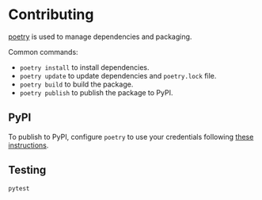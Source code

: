 # Contributing

[poetry](https://python-poetry.org/) is used to manage dependencies and packaging.

Common commands:
- `poetry install` to install dependencies.
- `poetry update` to update dependencies and `poetry.lock` file.
- `poetry build` to build the package.
- `poetry publish` to publish the package to PyPI.

## PyPI

To publish to PyPI, configure `poetry` to use your credentials following
[these instructions](https://python-poetry.org/docs/repositories/#configuring-credentials).

## Testing

```bash
pytest
```
